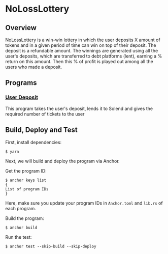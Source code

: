 # NoLossLottery

## Overview
NoLossLottery is a win-win lottery in which the user 
deposits X amount of tokens and in a given period of 
time can win on top of their deposit. The deposit is 
a refundable amount. The winnings are generated using 
all the user's deposits, which are transferred 
to debt platforms (lent), earning a % return 
on this amount. Then this % of profit is played
out among all the users who made a deposit.

## Programs
### [User Deposit](./programs/user-deposit)
This program takes the user's deposit,
lends it to Solend 
and gives the required number of tickets to the user

## Build, Deploy and Test
First, install dependencies:

```
$ yarn
```

Next, we will build and deploy the program via Anchor.

Get the program ID:

```
$ anchor keys list
{
List of program IDs
}
```

Here, make sure you update your program IDs in `Anchor.toml` and `lib.rs` of each program.

Build the program:

```
$ anchor build
```

Run the test:

```
$ anchor test --skip-build --skip-deploy
```